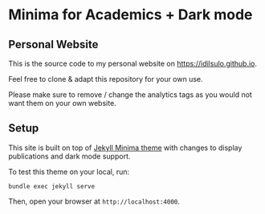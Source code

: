 # Minima for Academics + Dark mode

## Personal Website
This is the source code to my personal website on https://idilsulo.github.io. 

Feel free to clone & adapt this repository for your own use.

Please make sure to remove / change the analytics tags as you would not want them on your own website.

## Setup

This site is built on top of [Jekyll Minima theme](https://github.com/jekyll/minima) with changes to display publications and dark mode support.

To test this theme on your local, run:
```
bundle exec jekyll serve
```

Then, open your browser at `http://localhost:4000`.